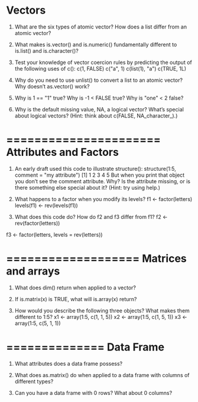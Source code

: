 Vectors
===========
1. What are the six types of atomic vector? How does a list differ from an atomic vector?

2. What makes is.vector() and is.numeric() fundamentally different to is.list() and is.character()?

3. Test your knowledge of vector coercion rules by predicting the output of the following uses of c():
c(1, FALSE)
c("a", 1)
c(list(1), "a")
c(TRUE, 1L)

4. Why do you need to use unlist() to convert a list to an atomic vector? Why doesn’t as.vector() work?

5. Why is 1 == "1" true? Why is -1 < FALSE true? Why is "one" < 2 false?

6. Why is the default missing value, NA, a logical vector? What’s special about logical vectors? (Hint: think about c(FALSE, NA_character_).)

======================
Attributes and Factors
======================
1. An early draft used this code to illustrate structure():
structure(1:5, comment = "my attribute")
[1] 1 2 3 4 5
But when you print that object you don’t see the comment attribute. Why? Is the attribute missing, or is there something else special about it? (Hint: try using help.)

2. What happens to a factor when you modify its levels?
f1 <- factor(letters)
levels(f1) <- rev(levels(f1))

3. What does this code do? How do f2 and f3 differ from f1?
f2 <- rev(factor(letters))

f3 <- factor(letters, levels = rev(letters))

===================
Matrices and arrays
===================
1. What does dim() return when applied to a vector?

2. If is.matrix(x) is TRUE, what will is.array(x) return?

3. How would you describe the following three objects? What makes them different to 1:5?
x1 <- array(1:5, c(1, 1, 5))
x2 <- array(1:5, c(1, 5, 1))
x3 <- array(1:5, c(5, 1, 1))


==============
Data Frame
==============
1. What attributes does a data frame possess?

2. What does as.matrix() do when applied to a data frame with columns of different types?

3. Can you have a data frame with 0 rows? What about 0 columns?

